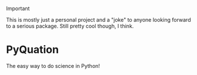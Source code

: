 > [!IMPORTANT]
> This is mostly just a personal project and a "joke" to anyone looking forward to a serious package. Still pretty cool though, I think.

# PyQuation
The easy way to do science in Python!
